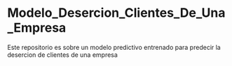 # Modelo_Desercion_Clientes_De_Una_Empresa
 Este repositorio es sobre un modelo predictivo entrenado para predecir la desercion de clientes de una empresa
